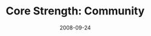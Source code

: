 ---
layout: media
category: media
series: "Core Strength"
title: "Core Strength: Community"
date: 2008-09-24
description: "Brian Tome discusses how being in community with others is another essential aspect of spiritual growth, another core 
discipline."
video: "https://s3.amazonaws.com/crossroadsvideomessages/092008Service.mp4"
video-poster: "https://www.crossroads.net/uploadedfiles/092008ServiceStill.jpg"
---